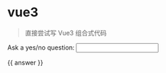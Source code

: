 # vue3

> 直接尝试写 Vue3 组合式代码

<script setup>
import { ref, watch } from 'vue'

const question = ref('')
const answer = ref('Questions usually contain a question mark. ;-)')
const loading = ref(false)


// 可以直接侦听一个 ref
watch(question, async (newQuestion, oldQuestion) => {
  if (newQuestion.includes('?')) {
    loading.value = true
    answer.value = 'Thinking...'
    try {
      const res = await fetch('https://yesno.wtf/api')
      answer.value = (await res.json()).answer
    } catch (error) {
      answer.value = 'Error! Could not reach the API. ' + error
    } finally {
      loading.value = false
    }
  }
})
</script>

  <p>
    Ask a yes/no question:
    <input v-model="question" :disabled="loading" />
  </p>
  <p>{{ answer }}</p>

